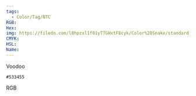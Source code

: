 ```yaml
---
tags:
  - Color/Tag/NTC
RGB:
Hex:
img: https://filedn.com/l0hpzxl1f01yT7GHxtF8cyk/Color%20Snake/standard_csv_to_svg/533455.svg
CMYK:
HSL:
Name:
---
```

Voodoo
```palette
#533455
```
RGB
